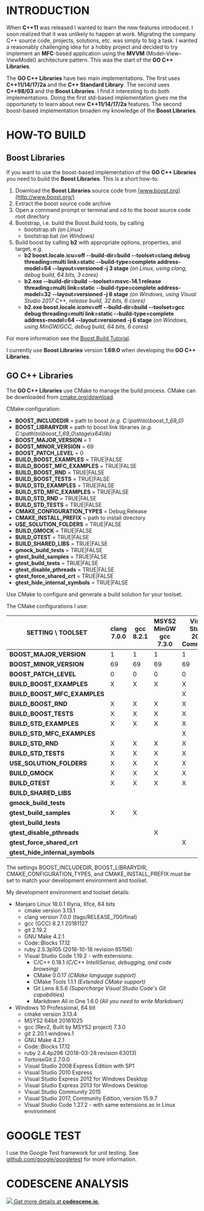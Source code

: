 # INTRODUCTION

When **C++11** was released I wanted to learn the new features introduced. I soon realized that it was
unlikely to happen at work. Migrating the company C++ source code, projects, solutions, etc. was
simply to big a task. I wanted a reasonably challenging idea for a hobby project and decided to try
implement an **MFC**-based application using the **MVVM** (Model–View–ViewModel) architecture pattern.
This was the start of the **GO C++ Libraries**.

The **GO C++ Libraries** have two main implementations. The first uses **C++11/14/17/2a** and the
**C++ Standard Library**. The second uses **C++98/03** and the **Boost Libraries**. I find it
interesting to do both implementations. Doing the first std-based implementation gives me the
opportunety to learn about new **C++11/14/17/2a** features. The second boost-based implementation
broaden my knowledge of the **Boost Libraries**.

# HOW-TO BUILD

## Boost Libraries

If you want to use the boost-based implementation of the **GO C++ Libraries** you need to build the
**Boost Libraries**. This is a short how-to.

1. Download the **Boost Libraries** source code from [www.boost.org](http://www.boost.org/)
1. Extract the boost source code archive
1. Open a command prompt or terminal and cd to the boost source code root directory
1. Bootstrap, i.e. build the Boost.Build tools, by calling
   * bootstrap.sh _(on Linux)_
   * bootstrap.bat _(on Windows)_
1. Build boost by calling **b2** with appropriate options, properties, and target, e.g.
   * __b2 boost.locale.icu=off --build-dir=build --toolset=clang debug threading=multi link=static --build-type=complete address-model=64 --layout=versioned -j 3 stage__
     _(on Linux, using clang, debug build, 64 bits, 3 cores)_
   * __b2.exe --build-dir=build --toolset=msvc-14.1 release threading=multi link=static --build-type=complete address-model=32 --layout=versioned -j 6 stage__
     _(on Windows, using Visual Studio 2017 C++, release build, 32 bits, 6 cores)_
   * __b2.exe boost.locale.iconv=off --build-dir=build --toolset=gcc debug threading=multi link=static --build-type=complete address-model=64 --layout=versioned -j 6 stage__
     _(on Windows, using MinGW/GCC, debug build, 64 bits, 6 cores)_

For more information see the [Boost.Build Tutorial](http://www.boost.org/build/tutorial.html).

I currently use **Boost Libraries** version **1.69.0** when developing the **GO C++ Libraries**.

## GO C++ Libraries

The **GO C++ Libraries** use CMake to manage the build process. CMake can be downloaded from
[cmake.org/download](https://cmake.org/download/).

CMake configuration:

 * **BOOST_INCLUDEDIR** = path to boost *(e.g. C:\path\to\boost_1_69_0)*
 * **BOOST_LIBRARYDIR** = path to boost link libraries *(e.g. C:\path\to\boost_1_69_0\stage\x64\lib)*
 * **BOOST_MAJOR_VERSION** = 1
 * **BOOST_MINOR_VERSION** = 69
 * **BOOST_PATCH_LEVEL** = 0
 * **BUILD_BOOST_EXAMPLES** = TRUE|FALSE
 * **BUILD_BOOST_MFC_EXAMPLES** = TRUE|FALSE
 * **BUILD_BOOST_RND** = TRUE|FALSE
 * **BUILD_BOOST_TESTS** = TRUE|FALSE
 * **BUILD_STD_EXAMPLES** = TRUE|FALSE
 * **BUILD_STD_MFC_EXAMPLES** = TRUE|FALSE
 * **BUILD_STD_RND** = TRUE|FALSE
 * **BUILD_STD_TESTS** = TRUE|FALSE
 * **CMAKE_CONFIGURATION_TYPES** = Debug;Release
 * **CMAKE_INSTALL_PREFIX** = path to install directory
 * **USE_SOLUTION_FOLDERS** = TRUE|FALSE
 * **BUILD_GMOCK** = TRUE|FALSE
 * **BUILD_GTEST** = TRUE|FALSE
 * **BUILD_SHARED_LIBS** = TRUE|FALSE
 * **gmock_build_tests** = TRUE|FALSE
 * **gtest_build_samples** = TRUE|FALSE
 * **gtest_build_tests** = TRUE|FALSE
 * **gtest_disable_pthreads** = TRUE|FALSE
 * **gtest_force_shared_crt** = TRUE|FALSE
 * **gtest_hide_internal_symbols** = TRUE|FALSE

Use CMake to configure and generate a build solution for your toolset.

The CMake configurations I use:

**SETTING \ TOOLSET**      |clang 7.0.0|gcc 8.2.1|MSYS2 MinGW gcc 7.3.0|Visual Studio 2017 Community|Visual Studio 2015 Community|Visual Studio 2013 Express|Visual Studio 2012 Express|Visual Studio 2010 Express|Visual Studio 2008 Professional|Visual Studio 2008 Express
---------------------------|-----------|---------|---------------------|----------------------------|----------------------------|--------------------------|--------------------------|--------------------------|-------------------------------|--------------------------
**BOOST_MAJOR_VERSION** | 1 | 1 | 1 | 1 | 1 | 1 | 1 | 1 | 1 | 1 
**BOOST_MINOR_VERSION** | 69 | 69 | 69 | 69 | 69 | 69 | 69 | 69 | 69 | 69 
**BOOST_PATCH_LEVEL** | 0 | 0 | 0 | 0 | 0 | 0 | 0 | 0 | 0 | 0 
**BUILD_BOOST_EXAMPLES** | X | X | X | X | X | X | X | X | X | X 
**BUILD_BOOST_MFC_EXAMPLES** | | | | X | X | | | | X | 
**BUILD_BOOST_RND** | X | X | X | X | X | X | X | X | X | X 
**BUILD_BOOST_TESTS** | X | X | X | X | X | X | X | X | X | X 
**BUILD_STD_EXAMPLES** | X | X | X | X | X | X | X | X | X | X 
**BUILD_STD_MFC_EXAMPLES** | | | | X | X | | | | | 
**BUILD_STD_RND** | X | X | X | X | X | X | X | X | | 
**BUILD_STD_TESTS** | X | X | X | X | X | X | X | X | | 
**USE_SOLUTION_FOLDERS** | X | X | X | X | X | X | X | | | 
**BUILD_GMOCK** | X | X | X | X | X | X | X | X | X | X 
**BUILD_GTEST** | X | X | X | X | X | X | X | X | X | X 
**BUILD_SHARED_LIBS** | | | | | | | | | |
**gmock_build_tests** | | | | | | | | | |
**gtest_build_samples** | X | X | | | | | | | |
**gtest_build_tests** | | | | | | | | | |
**gtest_disable_pthreads** | | | X | | | | | | |
**gtest_force_shared_crt** | | | | X | X | X | X | X | X | X 
**gtest_hide_internal_symbols** | | | | | | | | | |

The settings BOOST_INCLUDEDIR, BOOST_LIBRARYDIR, CMAKE_CONFIGURATION_TYPES, and
CMAKE_INSTALL_PREFIX must be set to match your development environment and toolset.

My development environment and toolset details:

* Manjaro Linux 18.0.1 Illyria, Xfce, 64 bits
  * cmake version 3.13.1
  * clang version 7.0.0 (tags/RELEASE_700/final)
  * gcc (GCC) 8.2.1 20181127
  * git 2.19.2
  * GNU Make 4.2.1
  * Code::Blocks 17.12
  * ruby 2.5.3p105 (2018-10-18 revision 65156)
  * Visual Studio Code 1.19.2 - with extensions:
    * C/C++ 0.18.1 _(C/C++ IntelliSense, debugging, and code browsing)_
    * CMake 0.0.17 _(CMake language support)_
    * CMake Tools 1.1.1 _(Extended CMake support)_
    * Git Lens 8.5.6 _(Supercharge Visual Studio Code's Git capabilities)_
    * Markdown All in One 1.6.0 _(All you need to write Markdown)_
* Windows 10 Professional, 64 bit
  * cmake version 3.13.4
  * MSYS2 64bit 20161025
  * gcc (Rev2, Built by MSYS2 project) 7.3.0
  * git 2.20.1.windows.1
  * GNU Make 4.2.1
  * Code::Blocks 17.12
  * ruby 2.4.4p296 (2018-03-28 revision 63013)
  * TortoiseGit 2.7.0.0
  * Visual Studio 2008 Express Edition with SP1
  * Visual Studio 2010 Express
  * Visual Studio Express 2012 for Windows Desktop
  * Visual Studio Express 2013 for Windows Desktop
  * Visual Studio Community 2015
  * Visual Studio 2017, Community Edition, version 15.9.7
  * Visual Studio Code 1.27.2 - with same extensions as in Linux environment

# GOOGLE TEST

I use the Google Test framework for unit testing. See [github.com/google/googletest](https://github.com/google/googletest) for more information.

# CODESCENE ANALYSIS

[![](https://codescene.io/projects/1082/status.svg) Get more details at **codescene.io**.](https://codescene.io/projects/1082/jobs/latest-successful/results)
